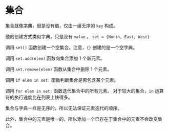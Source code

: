 # 集合
集合就像[字典](docs/scripting/dicts.md)，但是没有值，仅由一组无序的 `key` 构成。

他的创建方式类似字典，只是没有 `value` 。
`set = {North, East, West}`

调用 `set()` 函数创建一个空集合。注意，`{}` 创建的是一个空字典。

调用 `set.add(elem)` 函数向集合添加 1 个新元素。

调用 `set.remove(elem)` 函数从集合中删除 1 个元素。

调用 `if elem in set:` 函数判断集合是否包含某个元素。

调用 `for elem in set:` 函数迭代集合中的所有元素。
对于较大的集合，`in` 运算符的执行速度比在列表上快得多。

集合与字典一样是无序的，所以无法保证元素迭代的顺序。

此外，集合中的元素是唯一的，所以添加一个已存在于集合中的元素不会改变集合。
